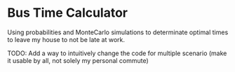 # Bus Time Calculator
Using probabilities and MonteCarlo simulations to determinate optimal times to leave my house to not be late at work.

TODO: Add a way to intuitively change the code for multiple scenario (make it usable by all, not solely my personal commute)
